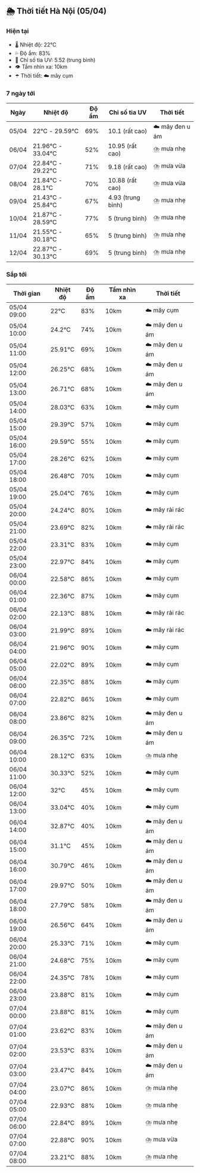 ## 🌦️ Thời tiết Hà Nội (05/04)

### Hiện tại

- 🌡️ Nhiệt độ: 22℃
- 💦 Độ ẩm: 83%
- 🌟 Chỉ số tia UV: 5.52 (trung bình)
- 👁️ Tầm nhìn xa: 10km
- ☂️ Thời tiết: ☁️ mây cụm

### 7 ngày tới

| Ngày | Nhiệt độ | Độ ẩm | Chỉ số tia UV | Thời tiết |
| --- | --- | --- | --- | --- |
| 05/04 | 22℃ - 29.59℃ | 69% | 10.1 (rất cao) | ☁️ mây đen u ám |
| 06/04 | 21.96℃ - 33.04℃ | 52% | 10.95 (rất cao) | ⛈️ mưa nhẹ |
| 07/04 | 22.84℃ - 29.22℃ | 71% | 9.18 (rất cao) | ⛈️ mưa vừa |
| 08/04 | 21.84℃ - 28.1℃ | 70% | 10.88 (rất cao) | ⛈️ mưa vừa |
| 09/04 | 21.43℃ - 25.84℃ | 67% | 4.93 (trung bình) | ⛈️ mưa nhẹ |
| 10/04 | 21.87℃ - 28.59℃ | 77% | 5 (trung bình) | ⛈️ mưa nhẹ |
| 11/04 | 21.55℃ - 30.18℃ | 65% | 5 (trung bình) | ⛈️ mưa nhẹ |
| 12/04 | 22.87℃ - 30.13℃ | 69% | 5 (trung bình) | ⛈️ mưa nhẹ |

### Sắp tới

| Thời gian | Nhiệt độ | Độ ẩm | Tầm nhìn xa | Thời tiết |
| --- | --- | --- | --- | --- |
| 05/04 09:00 | 22℃ | 83% | 10km | ☁️ mây cụm |
| 05/04 10:00 | 24.2℃ | 74% | 10km | ☁️ mây đen u ám |
| 05/04 11:00 | 25.91℃ | 69% | 10km | ☁️ mây đen u ám |
| 05/04 12:00 | 26.25℃ | 68% | 10km | ☁️ mây đen u ám |
| 05/04 13:00 | 26.71℃ | 68% | 10km | ☁️ mây đen u ám |
| 05/04 14:00 | 28.03℃ | 63% | 10km | ☁️ mây cụm |
| 05/04 15:00 | 29.39℃ | 57% | 10km | ☁️ mây cụm |
| 05/04 16:00 | 29.59℃ | 55% | 10km | ☁️ mây cụm |
| 05/04 17:00 | 28.26℃ | 62% | 10km | ☁️ mây cụm |
| 05/04 18:00 | 26.48℃ | 70% | 10km | ☁️ mây cụm |
| 05/04 19:00 | 25.04℃ | 76% | 10km | ☁️ mây cụm |
| 05/04 20:00 | 24.24℃ | 80% | 10km | ☁️ mây rải rác |
| 05/04 21:00 | 23.69℃ | 82% | 10km | ☁️ mây rải rác |
| 05/04 22:00 | 23.31℃ | 83% | 10km | ☁️ mây cụm |
| 05/04 23:00 | 22.97℃ | 84% | 10km | ☁️ mây cụm |
| 06/04 00:00 | 22.58℃ | 86% | 10km | ☁️ mây cụm |
| 06/04 01:00 | 22.36℃ | 87% | 10km | ☁️ mây cụm |
| 06/04 02:00 | 22.13℃ | 88% | 10km | ☁️ mây rải rác |
| 06/04 03:00 | 21.99℃ | 89% | 10km | ☁️ mây rải rác |
| 06/04 04:00 | 21.96℃ | 90% | 10km | ☁️ mây cụm |
| 06/04 05:00 | 22.02℃ | 89% | 10km | ☁️ mây cụm |
| 06/04 06:00 | 22.35℃ | 88% | 10km | ☁️ mây cụm |
| 06/04 07:00 | 22.82℃ | 86% | 10km | ☁️ mây cụm |
| 06/04 08:00 | 23.86℃ | 82% | 10km | ☁️ mây đen u ám |
| 06/04 09:00 | 26.35℃ | 72% | 10km | ☁️ mây đen u ám |
| 06/04 10:00 | 28.12℃ | 63% | 10km | ⛈️ mưa nhẹ |
| 06/04 11:00 | 30.33℃ | 52% | 10km | ☁️ mây cụm |
| 06/04 12:00 | 32℃ | 45% | 10km | ☁️ mây cụm |
| 06/04 13:00 | 33.04℃ | 40% | 10km | ☁️ mây cụm |
| 06/04 14:00 | 32.87℃ | 40% | 10km | ☁️ mây đen u ám |
| 06/04 15:00 | 31.1℃ | 45% | 10km | ☁️ mây đen u ám |
| 06/04 16:00 | 30.79℃ | 46% | 10km | ☁️ mây đen u ám |
| 06/04 17:00 | 29.97℃ | 50% | 10km | ☁️ mây đen u ám |
| 06/04 18:00 | 27.79℃ | 58% | 10km | ☁️ mây đen u ám |
| 06/04 19:00 | 26.56℃ | 64% | 10km | ☁️ mây đen u ám |
| 06/04 20:00 | 25.33℃ | 71% | 10km | ☁️ mây cụm |
| 06/04 21:00 | 24.68℃ | 75% | 10km | ☁️ mây cụm |
| 06/04 22:00 | 24.35℃ | 78% | 10km | ☁️ mây cụm |
| 06/04 23:00 | 23.88℃ | 81% | 10km | ☁️ mây cụm |
| 07/04 00:00 | 23.88℃ | 81% | 10km | ☁️ mây cụm |
| 07/04 01:00 | 23.62℃ | 83% | 10km | ☁️ mây đen u ám |
| 07/04 02:00 | 23.53℃ | 83% | 10km | ☁️ mây đen u ám |
| 07/04 03:00 | 23.47℃ | 84% | 10km | ☁️ mây đen u ám |
| 07/04 04:00 | 23.07℃ | 86% | 10km | ⛈️ mưa nhẹ |
| 07/04 05:00 | 22.93℃ | 88% | 10km | ⛈️ mưa nhẹ |
| 07/04 06:00 | 22.84℃ | 89% | 10km | ⛈️ mưa nhẹ |
| 07/04 07:00 | 22.88℃ | 90% | 10km | ⛈️ mưa vừa |
| 07/04 08:00 | 23.21℃ | 88% | 10km | ⛈️ mưa nhẹ |
